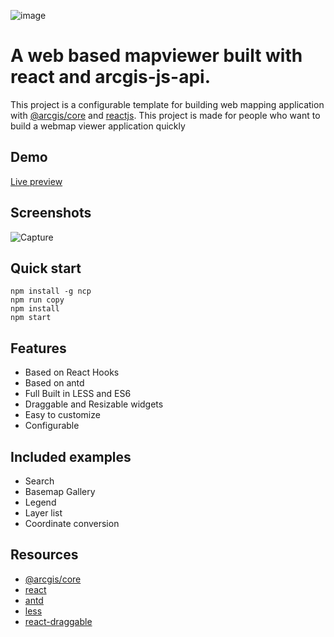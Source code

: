  ![image](https://user-images.githubusercontent.com/37594056/126824077-bacf2372-fdc6-4ff1-9e6d-69a02ec45737.png)

# A web based mapviewer built with react and arcgis-js-api.
This project is a configurable template for building web mapping application with [@arcgis/core](https://www.npmjs.com/package/@arcgis/core) and [reactjs](https://reactjs.org/).
This project is made for people who want to build a webmap viewer application quickly

## Demo
[Live preview](https://boualikamel.github.io/mapviewer-react-jsapi/)

## Screenshots
![Capture](https://user-images.githubusercontent.com/37594056/126821755-2c0d19fd-454f-4fa3-9ce5-4d357672af57.PNG)

## Quick start
```
npm install -g ncp
npm run copy
npm install 
npm start
```
## Features
*   Based on React Hooks
*   Based on antd
*   Full Built in LESS and ES6
*   Draggable and Resizable widgets
*   Easy to customize
*   Configurable

## Included examples
*   Search
*   Basemap Gallery
*   Legend
*   Layer list
*   Coordinate conversion


## Resources
*   [@arcgis/core](https://www.npmjs.com/package/@arcgis/core)
*   [react](https://reactjs.org/)
*   [antd](https://github.com/ant-design/ant-design/)
*   [less](https://github.com/less/less.js/)
*   [react-draggable](https://github.com/STRML/react-draggable)
